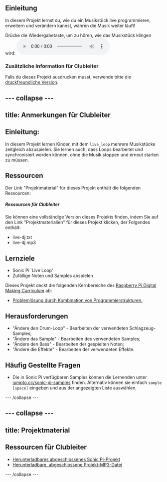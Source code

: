 ## Einleitung

In diesem Projekt lernst du, wie du ein Musikstück live programmieren, erweitern und verändern kannst, währen die Musik weiter läuft!

<div id="audio-preview" class="pdf-hidden">
  Drücke die Wiedergabetaste, um zu hören, wie das Musikstück klingen wird: <audio controls preload> <source src="resources/live-dj.mp3" type="audio/mpeg"> Ihr Browser unterstützt das <code>Audio-</code> Element nicht. </audio>
</div>

### Zusätzliche Information für Clubleiter

Falls du dieses Projekt ausdrucken musst, verwende bitte die [druckfreundliche Version](https://projects.raspberrypi.org/en/projects/live-dj/print).

## \--- collapse \---

## title: Anmerkungen für Clubleiter

## Einleitung:

In diesem Projekt lernen Kinder, mit dem `live_loop` mehrere Musikstücke zeitgleich abzuspielen. Sie lernen auch, dass Loops bearbeitet und synchronisiert werden können, ohne die Musik stoppen und erneut starten zu müssen.

## Ressourcen

Der Link "Projektmaterial" für dieses Projekt enthält die folgenden Ressourcen:

##### Ressourcen für Clubleiter

Sie können eine vollständige Version dieses Projekts finden, indem Sie auf den Link "Projektmaterialien" für dieses Projekt klicken, der Folgendes enthält:

* live-dj.txt
* live-dj.mp3

## Lernziele

* Sonic Pi 'Live Loop'
* Zufällige Noten und Samples abspielen

Dieses Projekt deckt die folgenden Kernbereiche des [Raspberry Pi Digital Making Curriculum](http://rpf.io/curriculum) ab:

* [Problemlösung durch Kombination von Programmierstrukturen.](https://www.raspberrypi.org/curriculum/programming/builder)

## Herausforderungen

* "Ändere den Drum-Loop" - Bearbeiten der verwendeten Schlagzeug-Samples;
* "Ändere das Sample" - Bearbeiten des verwendeten Samples;
* "Ändere den Bass" - Bearbeiten der gespielten Noten;
* "Ändere die Effekte" - Bearbeiten der verwendeten Effekte.

## Häufig Gestellte Fragen

* Die in Sonic Pi verfügbaren Samples können die Lernenden unter [jumpto.cc/sonic-pi-samples](http://jumpto.cc/sonic-pi-samples) finden. Alternativ können sie einfach `sample [space]` eingeben und aus der angezeigten Liste auswählen.

\--- /collapse \---

## \--- collapse \---

## title: Projektmaterial

## Ressourcen für Clubleiter

* [Herunterladbares abgeschlossenes Sonic Pi-Projekt](resources/live-dj.txt)
* [Herunterladbare, abgeschlossene Projekt-MP3-Datei](resources/live-dj.mp3)

\--- /collapse \---
